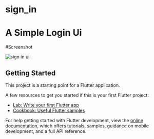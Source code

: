 # sign_in

# A Simple Login Ui

#Screenshot

![sign in ui](https://user-images.githubusercontent.com/80575917/178113690-4ee863a7-998b-4f0b-bbed-6236dab76b86.png)


## Getting Started

This project is a starting point for a Flutter application.

A few resources to get you started if this is your first Flutter project:

- [Lab: Write your first Flutter app](https://docs.flutter.dev/get-started/codelab)
- [Cookbook: Useful Flutter samples](https://docs.flutter.dev/cookbook)

For help getting started with Flutter development, view the
[online documentation](https://docs.flutter.dev/), which offers tutorials,
samples, guidance on mobile development, and a full API reference.
